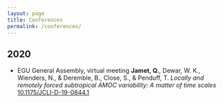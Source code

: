 ```yaml
---
layout: page
title: Conferences
permalink: /conferences/
---
```


## 2020
 - EGU General Assembly, virtual meeting
 **Jamet, Q.**, Dewar, W. K., Wienders, N., & Deremble, B., Close, S., & Penduff, T. *Locally and remotely forced subtropical AMOC variability: A matter of time scales* [10.1175/JCLI-D-19-0844.1](https://journals.ametsoc.org/doi/pdf/10.1175/JCLI-D-19-0844.1)
